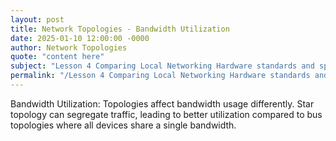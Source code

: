 ```yaml
---
layout: post
title: Network Topologies - Bandwidth Utilization
date: 2025-01-10 12:00:00 -0000
author: Network Topologies
quote: "content here"
subject: "Lesson 4 Comparing Local Networking Hardware standards and specifications"
permalink: "/Lesson 4 Comparing Local Networking Hardware standards and specifications/Network Topologies/Network Topologies - Bandwidth Utilization"
---
```


Bandwidth Utilization: Topologies affect bandwidth usage differently. Star topology can segregate traffic, leading to better utilization compared to bus topologies where all devices share a single bandwidth.
